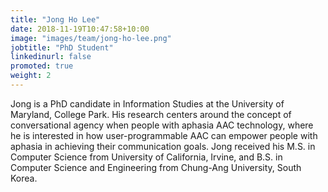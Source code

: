 ```yaml
---
title: "Jong Ho Lee"
date: 2018-11-19T10:47:58+10:00
image: "images/team/jong-ho-lee.png"
jobtitle: "PhD Student"
linkedinurl: false
promoted: true
weight: 2
---
```


Jong is a PhD candidate in Information Studies at the University of Maryland, College Park. His research centers around the concept of conversational agency when people with aphasia AAC technology, where he is interested in how user-programmable AAC can empower people with aphasia in achieving their communication goals. Jong received his M.S. in Computer Science from University of California, Irvine, and B.S. in Computer Science and Engineering from Chung-Ang University, South Korea.

